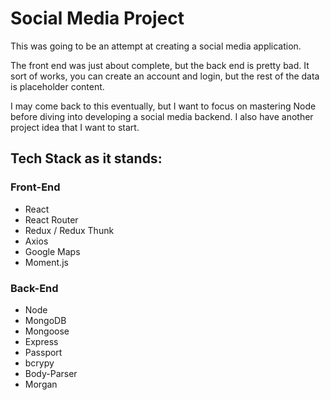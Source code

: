 #  Social Media Project

This was going to be an attempt at creating a social media application. 

The front end was just about complete, but the back end is pretty bad. It sort of works, you can create an account and login, but the rest of the data is placeholder content.

I may come back to this eventually, but I want to focus on mastering Node before diving into developing a social media backend.  I also have another project idea that I want to start.

## Tech Stack as it stands:

### Front-End

* React
* React Router
* Redux / Redux Thunk
* Axios
* Google Maps
* Moment.js


### Back-End

* Node
* MongoDB
* Mongoose
* Express
* Passport
* bcrypy
* Body-Parser
* Morgan
